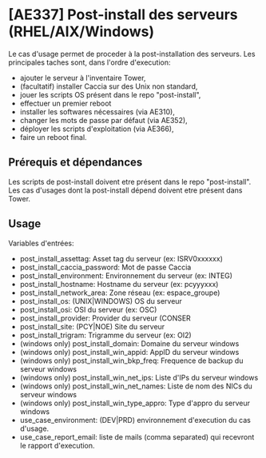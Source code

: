 # [AE337] Post-install des serveurs (RHEL/AIX/Windows)

Le cas d'usage permet de proceder à la post-installation des serveurs. Les principales taches sont, dans l'ordre d'execution:
- ajouter le serveur à l'inventaire Tower,
- (facultatif) installer Caccia sur des Unix non standard,
- jouer les scripts OS présent dans le repo "post-install",
- effectuer un premier reboot
- installer les softwares nécessaires (via AE310),
- changer les mots de passe par défaut (via AE352),
- déployer les scripts d'exploitation (via AE366),
- faire un reboot final.

## Prérequis et dépendances

Les scripts de post-install doivent etre présent dans le repo "post-install".
Les cas d'usages dont la post-install dépend doivent etre présent dans Tower.

## Usage

Variables d'entrées:
- post_install_assettag: Asset tag du serveur (ex: ISRV0xxxxxx)
- post_install_caccia_password: Mot de passe Caccia
- post_install_environment: Environnement du serveur (ex: INTEG)
- post_install_hostname: Hostname du serveur (ex: pcyyyxxx)
- post_install_network_area: Zone réseau (ex: espace_groupe)
- post_install_os: (UNIX|WINDOWS) OS du serveur
- post_install_osi: OSI du serveur (ex: OSC)
- post_install_provider: Provider du serveur (CONSER
- post_install_site: (PCY|NOE) Site du serveur
- post_install_trigram: Trigramme du serveur (ex: OI2)
- (windows only) post_install_domain: Domaine du serveur windows
- (windows only) post_install_win_appid: AppID du serveur windows
- (windows only) post_install_win_bkp_freq: Frequence de backup du serveur windows
- (windows only) post_install_win_net_ips: Liste d'IPs du serveur windows
- (windows only) post_install_win_net_names: Liste de nom des NICs du serveur windows
- (windows only) post_install_win_type_appro: Type d'appro du serveur windows
- use_case_environment: (DEV|PRD) environnement d'execution du cas d'usage.
- use_case_report_email: liste de mails (comma separated) qui recevront le rapport d'execution.